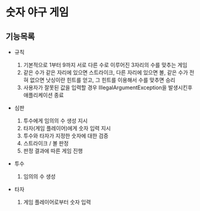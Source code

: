 # 숫자 야구 게임

## 기능목록
+ 규칙
    1. 기본적으로 1부터 9까지 서로 다른 수로 이루어진 3자리의 수를 맞추는 게임
    2. 같은 수가 같은 자리에 있으면 스트라이크, 다른 자리에 있으면 볼, 같은 수가 전혀 없으면 낫싱이란 힌트를 얻고, 그 힌트를 이용해서 수를 맞추면 승리
    3. 사용자가 잘못된 값을 입력할 경우 IllegalArgumentException을 발생시킨후 애플리케이션 종료


+ 심판
    1. 투수에게 임의의 수 생성 지시
    2. 타자(게임 플레이어)에게 숫자 입력 지시
    3. 투수와 타자가 지정한 숫자에 대한 검증
    4. 스트라이크 / 볼 판정
    5. 판정 결과에 따른 게임 진행


+ 투수
    1. 임의의 수 생성


+ 타자
    1. 게임 플레이어로부터 숫자 입력 